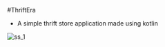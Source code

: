 #ThriftEra
- A simple thrift store application made using kotlin
  
![ss_1](https://github.com/priyesh777/ThriftEra-Android/assets/24545229/885b97fd-12cb-4252-808b-1b1ad60b47da)
